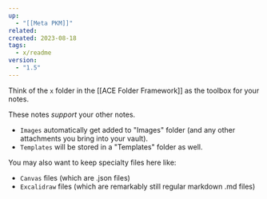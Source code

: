 ```yaml
---
up:
  - "[[Meta PKM]]"
related: 
created: 2023-08-18
tags:
  - x/readme
version:
  - "1.5"
---
```


Think of the `x` folder in the [[ACE Folder Framework]] as the toolbox for your notes. 

These notes *support* your other notes.
- `Images` automatically get added to "Images" folder (and any other attachments you bring into your vault).
- `Templates` will be stored in a "Templates" folder as well.

You may also want to keep specialty files here like:
- `Canvas` files (which are .json files)
- `Excalidraw` files (which are remarkably still regular markdown .md files)